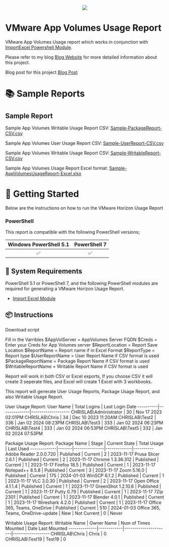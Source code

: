 <p align="center">
    <a href="https://twitter.com/childebrandt42" alt="Twitter">
            <img src="https://img.shields.io/twitter/follow/Childebrandt42.svg?style=social"/></a>
</p>
<!-- ********** DO NOT EDIT THESE LINKS ********** -->

# VMware App Volumes Usage Report

VMware App Volumes Usage report which works in conjunction with [ImportExcel Powershell Module](https://github.com/dfinke/ImportExcel).

Please refer to my blog [Blog Website](https://www.childebrandt42.blog) for more detailed information about this project. 

Blog post for this project [Blog Post](https://childebrandt42.blog/2024/02/13/app-volumes-usage-report-decoding-the-signals-for-retiring-old-applications-with-precision)

# :books: Sample Reports

## Sample Report
Sample App Volumes Writable Usage Report CSV: [Sample-PackageReport-CSV.csv](https://htmlpreview.github.io/?https://github.com/childebrandt42/App_Volumes_Usage_Report/main/Samples/Sample-PackageReport-CSV.csv)

Sample App Volumes User Usage Report CSV: [Sample-UserReport-CSV.csv](https://htmlpreview.github.io/?https://github.com/childebrandt42/App_Volumes_Usage_Report/main/Samples/Sample-UserReport-CSV.csv)

Sample App Volumes Writable Usage Report CSV: [Sample-WritableReport-CSV.csv](https://htmlpreview.github.io/?https://github.com/childebrandt42/App_Volumes_Usage_Report/main/Samples/Sample-WritableReport-CSV.csv)


Sample App Volumes Usage Report Excel format: [Sample-AppVolumesUsageReport-Excel.xlsx](https://htmlpreview.github.io/?https://github.com/childebrandt42/App_Volumes_Usage_Report/main/Samples/Sample-AppVolumesUsageReport-Excel.xlsx)

# :beginner: Getting Started
Below are the instructions on how to run the VMware Horizon Usage Report

### PowerShell
This report is compatible with the following PowerShell versions;

<!-- ********** Update supported PowerShell versions ********** -->
| Windows PowerShell 5.1 |     PowerShell 7    |
|:----------------------:|:--------------------:|
|   :white_check_mark:   | :white_check_mark: |
## :wrench: System Requirements
<!-- ********** Update system requirements ********** -->
PowerShell 5.1 or PowerShell 7, and the following PowerShell modules are required for generating a VMware Horizon Usage Report.

- [Import Excel Module](https://www.powershellgallery.com/packages/ImportExcel/)

## :package: Instructions

Download script

Fill in the Varribles
$AppVolServer = AppVolumes Server FQDN
$Creds = Enter your Creds for App Volumes server
$ReportLocation = Report Save Location
$ReportName = Report name if in Excel Format
$ReportType = Report type
$UserReportName = User Report Name if CSV format is used
$PackageReportName = Package Report Name if CSV format is used
$WritableReportName = Writable Report Name if CSV format is used

Report will work in both CSV or Excel exports, If you choose CSV it will create 3 seperate files, and Excel will create 1 Excel with 3 workbooks.

This report will generate User Usage Reports, Package Usage Report, and also Writable Usage Report.

User Usage Report:
User Name | Total Logins | Last Login Date
----------|--------------|-------------------
CHRISLAB\Administrator | 30 | Nov 17 2023 02:01PM
CHRISLAB\Chris | 34 | Dec 10 2023 11:20AM
CHRISLAB\Test2 | 336 | Jan 02 2024 08:23PM
CHRISLAB\Test3 | 333 | Jan 02 2024 06:23PM
CHRISLAB\Test4 | 333 | Jan 02 2024 06:53PM
CHRISLAB\Test5 | 332 | Jan 02 2024 07:53PM

Package Usage Report:
Package Name | Stage | Current State | Total Usage | Last Used
-------------|-------|---------------|-------------|----------
Adobe Reader 2.0.0.720 | Published | Current | 2 | 2023-11-17
Prusa Slicer 2.6.1 | Published | Current | 2 | 2023-11-17
Chrome 1.3.36.312 | Published | Current | 1 | 2023-11-17
Firefox 18.5 | Published | Current | 1 | 2023-11-17
Notepad++ 8.5.8 | Published | Current | 3 | 2023-11-17
Zoom 5.16.0 | Published | Current | 175 | 2024-01-03
WinSCP 6.1.2 | Published | Current | 1 | 2023-11-17
VLC 3.0.30 | Published | Current | 2 | 2023-11-17
Open Office 4.1.1.4 | Published | Current | 1 | 2023-11-17
GreenShot 1.2.10.6 | Published | Current | 1 | 2023-11-17
Putty 0.79 | Published | Current | 1 | 2023-11-17
7Zip 2301 | Published | Current | 1 | 2023-11-17
Blender 4.0.1 | Published | Current | 1 | 2023-11-17
Wireshark 4.2.0 | Published | Current | 1 | 2023-11-17
Office 365, Teams, OneDrive | Published | Current | 510 | 2024-01-03
Office 365, Teams, OneDrive-update | New | Not Current | 0 | Never

Writable Usage Report:
Writable Name | Owner Name | Num of Times Mounted | Date Last Mounted
--------------|------------|----------------------|------------------
CHRISLAB\Chris | Chris | 0	
CHRISLAB\Test19 | Test19 | 0	